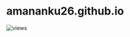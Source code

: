 # amananku26.github.io
![views](https://githits.vercel.app/api/views?user=amananku26.github.io&repo=amananku26&mode=dark&disable=Total)
